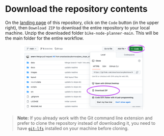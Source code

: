 # Download the repository contents

On the [landing page](hhttps://github.com/anastassiavybornova/bike-node-planner-data-denmark) of this repository, click on the `Code` button (in the upper right), then `Download ZIP` to download the entire repository to your local machine. Unzip the downloaded folder `bike-node-planner-main`. This will be the main folder for the entire workflow.

<p align="center"><img alt="Download the bike-node-planner-main folder" src="/docs/screenshots/github.png" width=80%></p>

> **Note:** If you already work with the Git command line extension and prefer to clone the repository instead of downloading it, you need to have [`git-lfs`](https://git-lfs.com) installed on your machine before cloning. 